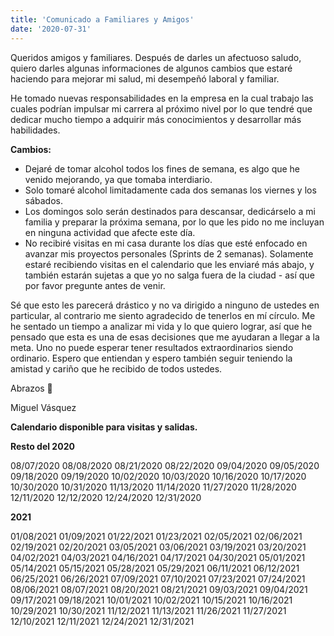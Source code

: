```yaml
---
title: 'Comunicado a Familiares y Amigos'
date: '2020-07-31'
---
```

Queridos amigos y familiares. Después de darles un afectuoso saludo, quiero darles algunas informaciones de algunos cambios que estaré haciendo para mejorar mi salud, mi desempeñó laboral y familiar.

He tomado nuevas responsabilidades en la empresa en la cual trabajo las cuales podrían impulsar mi carrera al próximo nivel por lo que tendré que dedicar mucho tiempo a adquirir más conocimientos y desarrollar más habilidades.

**Cambios:**
- Dejaré de tomar alcohol todos los fines de semana, es algo que he venido mejorando, ya que tomaba interdiario.
- Solo tomaré alcohol limitadamente cada dos semanas los viernes y los sábados.
- Los domingos solo serán destinados para descansar, dedicárselo a mi familia y preparar la próxima semana, por lo que les pido no me incluyan en ninguna actividad que afecte este día.
- No recibiré visitas en mi casa durante los días que esté enfocado en avanzar mis proyectos personales (Sprints de 2 semanas). Solamente estaré recibiendo visitas en el calendario que les enviaré más abajo, y también estarán sujetas a que yo no salga fuera de la ciudad - así que por favor pregunte antes de venir.

Sé que esto les parecerá drástico y no va dirigido a ninguno de ustedes en particular, al contrario me siento agradecido de tenerlos en mí círculo. Me he sentado un tiempo a analizar mi vida y lo que quiero lograr, así que he pensado que esta es una de esas decisiones que me ayudaran a llegar a la meta. Uno no puede esperar tener resultados extraordinarios siendo ordinario. Espero que entiendan y espero también seguir teniendo la amistad y cariño que he recibido de todos ustedes.

Abrazos 🤗

Miguel Vásquez


**Calendario disponible para visitas y salidas.**

**Resto del 2020**

08/07/2020	08/08/2020
08/21/2020	08/22/2020
09/04/2020	09/05/2020
09/18/2020	09/19/2020
10/02/2020	10/03/2020
10/16/2020	10/17/2020
10/30/2020	10/31/2020
11/13/2020	11/14/2020
11/27/2020	11/28/2020
12/11/2020	12/12/2020
12/24/2020	12/31/2020

**2021**

01/08/2021	01/09/2021
01/22/2021	01/23/2021
02/05/2021	02/06/2021
02/19/2021	02/20/2021
03/05/2021	03/06/2021
03/19/2021	03/20/2021
04/02/2021	04/03/2021
04/16/2021	04/17/2021
04/30/2021	05/01/2021
05/14/2021	05/15/2021
05/28/2021	05/29/2021
06/11/2021	06/12/2021
06/25/2021	06/26/2021
07/09/2021	07/10/2021
07/23/2021	07/24/2021
08/06/2021	08/07/2021
08/20/2021	08/21/2021
09/03/2021	09/04/2021
09/17/2021	09/18/2021
10/01/2021	10/02/2021
10/15/2021	10/16/2021
10/29/2021	10/30/2021
11/12/2021	11/13/2021
11/26/2021	11/27/2021
12/10/2021	12/11/2021
12/24/2021	12/31/2021



